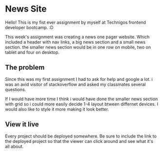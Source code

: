 # News Site

Hello! This is my fist ever assignment by myself at Technigos frontend developer bootcamp. :D

This week's assignment was creating a news one pager website. Which included a header with nav links, a big news section and a small news section. the smaller news section would be in one row on mobile, two on tablet and four on desktop.

## The problem

Since this was my first assignment I had to ask for help and google a lot. i was an avid visitor of stackoverflow and asked my classmates several questions.

If I would have more time I think i would have done the smaller news section with grid so i could more easily decide 1-4 layout btween differnet devices. I would also like to style it more making it look better.

## View it live
Every project should be deployed somewhere. Be sure to include the link to the deployed project so that the viewer can click around and see what it's all about.
